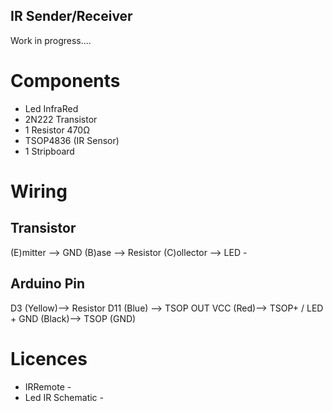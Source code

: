 IR Sender/Receiver
-------------------
Work in progress....

# Components
* Led InfraRed
* 2N222 Transistor
* 1 Resistor 470Ω
* TSOP4836 (IR Sensor)
* 1 Stripboard

# Wiring

## Transistor
(E)mitter --> GND
(B)ase --> Resistor
(C)ollector --> LED -

## Arduino Pin
D3 (Yellow)--> Resistor
D11 (Blue) --> TSOP OUT
VCC (Red)--> TSOP+ / LED +
GND (Black)--> TSOP (GND) 

# Licences
* IRRemote -
* Led IR Schematic -

